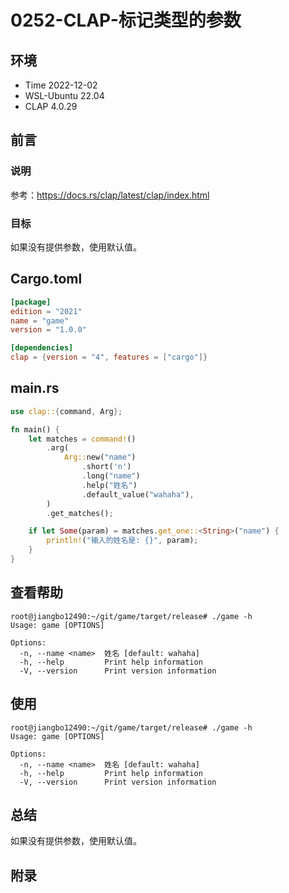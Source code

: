 # 0252-CLAP-标记类型的参数

## 环境

- Time 2022-12-02
- WSL-Ubuntu 22.04
- CLAP 4.0.29

## 前言

### 说明

参考：<https://docs.rs/clap/latest/clap/index.html>

### 目标

如果没有提供参数，使用默认值。

## Cargo.toml

```toml
[package]
edition = "2021"
name = "game"
version = "1.0.0"

[dependencies]
clap = {version = "4", features = ["cargo"]}
```

## main.rs

```Rust
use clap::{command, Arg};

fn main() {
    let matches = command!()
        .arg(
            Arg::new("name")
                .short('n')
                .long("name")
                .help("姓名")
                .default_value("wahaha"),
        )
        .get_matches();

    if let Some(param) = matches.get_one::<String>("name") {
        println!("输入的姓名是: {}", param);
    }
}
```

## 查看帮助

```text
root@jiangbo12490:~/git/game/target/release# ./game -h
Usage: game [OPTIONS]

Options:
  -n, --name <name>  姓名 [default: wahaha]
  -h, --help         Print help information
  -V, --version      Print version information
```

## 使用

```text
root@jiangbo12490:~/git/game/target/release# ./game -h
Usage: game [OPTIONS]

Options:
  -n, --name <name>  姓名 [default: wahaha]
  -h, --help         Print help information
  -V, --version      Print version information
```

## 总结

如果没有提供参数，使用默认值。

## 附录
